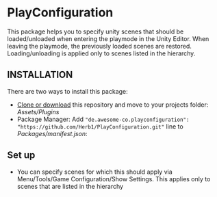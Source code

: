 # PlayConfiguration

This package helps you to specify unity scenes that should be loaded/unloaded when entering the playmode in the Unity Editor. 
When leaving the playmode, the previously loaded scenes are restored. Loading/unloading is applied only to scenes listed in the hierarchy.

## INSTALLATION

There are two ways to install this package:

- [Clone or download](https://github.com/Herb1/PlayConfiguration/archive/refs/heads/master.zip) this repository and move to your projects folder: *Assets/Plugins*
- Package Manager: Add `"de.awesome-co.playconfiguration": "https://github.com/Herb1/PlayConfiguration.git"` line to *Packages/manifest.json*:


## Set up
- You can specify scenes for which this should apply via Menu/Tools/Game Configuration/Show Settings. This applies only to scenes that are listed in the hierarchy
